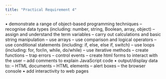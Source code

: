 ```yaml
---
title: "Practical Requirement 4"
---
```

• demonstrate a range of object-based programming techniques
– recognise data types (including: number, string, Boolean, array, object)
– assign and understand the term variables
– carry out calculations and basic string manipulation
– use arrays
– use comparison and logical operators
– use conditional statements (including: if, else, else if, switch)
– use loops (including: for, for/in, while, do/while)
– use iterative methods
– create functions
– trap errors
– control events
– create html forms to interact with the user
– add comments to explain JavaScript code
• output/display data to:
– HTML documents
– HTML elements
– alert boxes
– the browser console
• add interactivity to web pages